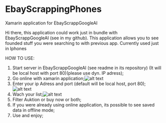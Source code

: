 # EbayScrappingPhones
Xamarin application for EbayScrappGoogleAI

Hi there, this application could work just in bundle with EbayScrappGoogleAI (see in my github).
This application allows you to see founded stuff you were searching to with previous app.
Currently used just in Iphones

HOW TO USE:
1) Start server in EbayScrappGoogleAI (see readme in its repository) (It will be local host with port 80)(please use dyn. IP adress);
2) Go online with xamarin application;![alt text]([http://url/to/img.png](https://github.com/mishaboing8/EbayScrappingPhones/blob/main/ScreenShots/Screenshot%202022-09-26%20at%2014.43.16.png))
4) Enter your ip Adress and port (default will be local host, port 80);![alt text]([http://url/to/img.png](https://github.com/mishaboing8/EbayScrappingPhones/blob/main/ScreenShots/Screenshot%202022-09-26%20at%2014.43.26.png))
5) Wach your list;![alt text]([http://url/to/img.png](https://github.com/mishaboing8/EbayScrappingPhones/blob/main/ScreenShots/Screenshot%202022-09-26%20at%2014.49.31.png))
6) Filter Auktion or buy now or both;
7) If you were already using online application, its possible to see saved data in offline mode;
8) Use and enjoy;

